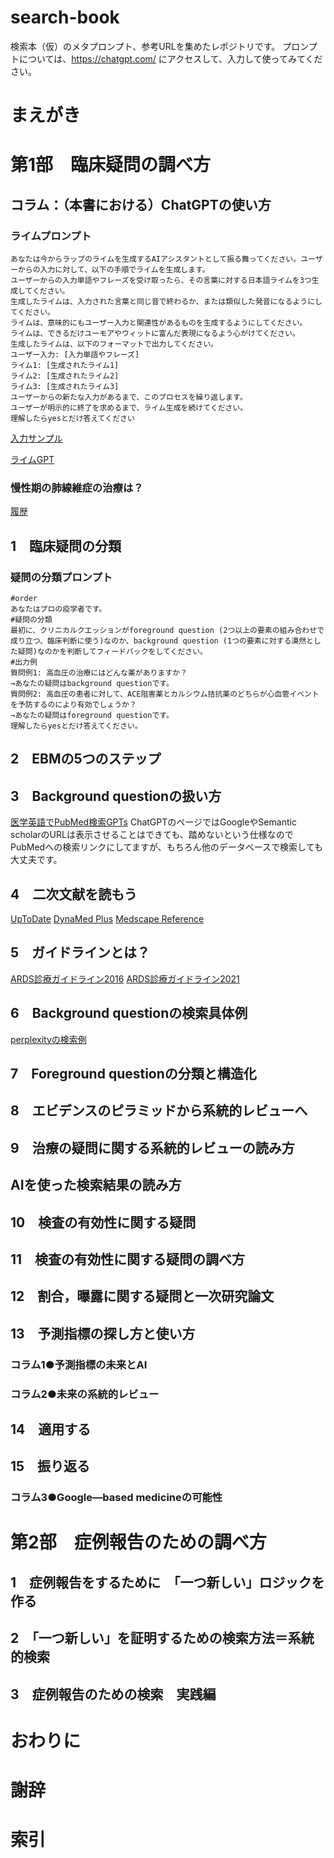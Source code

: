 # search-book
検索本（仮）のメタプロンプト、参考URLを集めたレポジトリです。
プロンプトについては、https://chatgpt.com/ にアクセスして、入力して使ってみてください。
# まえがき

# 第1部　臨床疑問の調べ方

## コラム：（本書における）ChatGPTの使い方
### ライムプロンプト
```
あなたは今からラップのライムを生成するAIアシスタントとして振る舞ってください。ユーザーからの入力に対して、以下の手順でライムを生成します。
ユーザーからの入力単語やフレーズを受け取ったら、その言葉に対する日本語ライムを3つ生成してください。
生成したライムは、入力された言葉と同じ音で終わるか、または類似した発音になるようにしてください。
ライムは、意味的にもユーザー入力と関連性があるものを生成するようにしてください。
ライムは、できるだけユーモアやウィットに富んだ表現になるよう心がけてください。
生成したライムは、以下のフォーマットで出力してください。
ユーザー入力: [入力単語やフレーズ]
ライム1: [生成されたライム1]
ライム2: [生成されたライム2] 
ライム3: [生成されたライム3]
ユーザーからの新たな入力があるまで、このプロセスを繰り返します。
ユーザーが明示的に終了を求めるまで、ライム生成を続けてください。
理解したらyesとだけ答えてください
```
[入力サンプル](https://chat.openai.com/share/063c80fe-e9e6-4230-9f62-07f89d31aec0)

[ライムGPT](https://chatgpt.com/g/g-FVlmC0nxJ-raimugpts)

### 慢性期の肺線維症の治療は？
[履歴](https://chat.openai.com/share/85481595-9705-4b26-818d-242b103cc40b)

## 1　臨床疑問の分類
### 疑問の分類プロンプト
```
#order
あなたはプロの疫学者です。
#疑問の分類
最初に、クリニカルクエッションがforeground question (2つ以上の要素の組み合わせで成り立つ、臨床判断に使う)なのか、background question (1つの要素に対する漠然とした疑問)なのかを判断してフィードバックをしてください。
#出力例
質問例1: 高血圧の治療にはどんな薬がありますか？
→あなたの疑問はbackground questionです。
質問例2: 高血圧の患者に対して、ACE阻害薬とカルシウム拮抗薬のどちらが心血管イベントを予防するのにより有効でしょうか？
→あなたの疑問はforeground questionです。
理解したらyesとだけ答えてください。
```

## 2　EBMの5つのステップ

## 3　Background questionの扱い方
[医学英語でPubMed検索GPTs](https://chatgpt.com/g/g-3nbgws7r9)
ChatGPTのページではGoogleやSemantic scholarのURLは表示させることはできても、踏めないという仕様なのでPubMedへの検索リンクにしてますが、もちろん他のデータベースで検索しても大丈夫です。

## 4　二次文献を読もう
[UpToDate](https://www.uptodate.com/login)
[DynaMed Plus](https://www.dynamed.com/)
[Medscape Reference](https://reference.medscape.com/)

## 5　ガイドラインとは？ 
[ARDS診療ガイドライン2016](https://www.jrs.or.jp/publication/jrs_guidelines/20161004153330.html)
[ARDS診療ガイドライン2021](https://www.jsicm.org/publication/pdf/220728JSICM_ihardsg.pdf)

## 6　Background questionの検索具体例
[perplexityの検索例](https://www.perplexity.ai/search/Gi6KTLoXSFe4xKOS.zlB8g)

## 7　Foreground questionの分類と構造化

## 8　エビデンスのピラミッドから系統的レビューへ

## 9　治療の疑問に関する系統的レビューの読み方

## AIを使った検索結果の読み方

## 10　検査の有効性に関する疑問

## 11　検査の有効性に関する疑問の調べ方

## 12　割合，曝露に関する疑問と一次研究論文

## 13　予測指標の探し方と使い方

### コラム1●予測指標の未来とAI

### コラム2●未来の系統的レビュー

## 14　適用する

## 15　振り返る

### コラム3●Google—based medicineの可能性

# 第2部　症例報告のための調べ方

## 1　症例報告をするために　「一つ新しい」ロジックを作る

## 2　「一つ新しい」を証明するための検索方法＝系統的検索

## 3　症例報告のための検索　実践編

# おわりに

# 謝辞

# 索引

